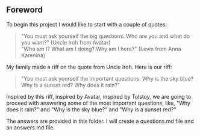 ## Foreword

To begin this project I would like to start with a couple of quotes:

> "You must ask yourself the big questions. Who are you and what do you want?" (Uncle Iroh from Avatar)\
> "Who am I? What am I doing? Why am I here?" (Levin from Anna Karenina)

My family made a riff on the quote from Uncle Iroh. Here is our riff:

> "You must ask yourself the important questions. Why is the sky blue? Why is a sunset red? Why does it rain?"

Inspired by this riff, inspired by Avatar, inspired by Tolstoy, we are going to proceed with answering some of the most important questions, like, "Why does it rain?" and "Why is the sky blue?" and "Why is a sunset red?"

The answers are provided in this folder. I will create a questions.md file and an answers.md file.
